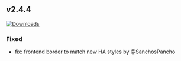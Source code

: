 ## v2.4.4
[![Downloads](https://img.shields.io/github/downloads/artem-sedykh/mini-climate-card/v2.4.4/total.svg)](https://github.com/artem-sedykh/mini-climate-card/releases/tag/v2.4.4)

### Fixed
- fix: frontend border to match new HA styles by @SanchosPancho

